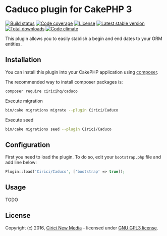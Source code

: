 Caduco plugin for CakePHP 3
===========================

[![Build status][build svg]][build status]
[![Code coverage][coverage svg]][coverage]
[![License][license svg]][license]
[![Latest stable version][releases svg]][releases]
[![Total downloads][downloads svg]][downloads]
[![Code climate][climate svg]][climate]

This plugin allows you to easily stablish a begin and end dates to your ORM entities.

Installation
------------

You can install this plugin into your CakePHP application using [composer](http://getcomposer.org).

The recommended way to install composer packages is:

~~~bash
composer require ciricihq/caduco
~~~

Execute migration

~~~bash
bin/cake migrations migrate --plugin Cirici/Caduco
~~~
Execute seed

~~~bash
bin/cake migrations seed --plugin Cirici/Caduco
~~~

Configuration
-------------

First you need to load the plugin. To do so, edit your `bootstrap.php` file and
add line below:

~~~php
Plugin::load('Cirici/Caduco', ['bootstrap' => true]);
~~~

Usage
-----

TODO

License
-------

Copyright (c) 2016, [Cirici New Media][cirici] - licensed under [GNU GPL3 license][gnu].


[gnu]: LICENSE.md
[cirici]: https://cirici.com

[build status]: https://travis-ci.org/ciricihq/caduco
[coverage]: https://codecov.io/gh/ciricihq/caduco
[license]: https://github.com/ciricihq/caduco/blob/master/LICENSE.md
[releases]: https://github.com/ciricihq/caduco/releases
[downloads]: https://packagist.org/packages/ciricihq/caduco
[climate]: https://codeclimate.com/github/ciricihq/caduco

[build svg]: https://img.shields.io/travis/ciricihq/caduco/master.svg?style=flat-square
[coverage svg]: https://img.shields.io/codecov/c/github/ciricihq/caduco/master.svg?style=flat-square
[license svg]: https://img.shields.io/github/license/ciricihq/caduco.svg?style=flat-square
[releases svg]: https://img.shields.io/github/release/ciricihq/caduco.svg?style=flat-square
[downloads svg]: https://img.shields.io/packagist/dt/ciricihq/caduco.svg?style=flat-square
[climate svg]: https://img.shields.io/codeclimate/github/ciricihq/caduco.svg?style=flat-square
